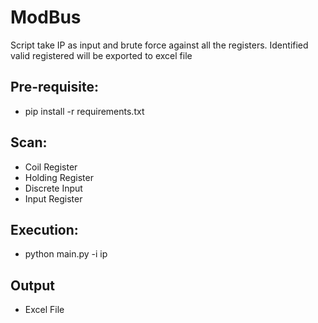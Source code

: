 #  ModBus 

Script take IP as input and brute force against all the registers. Identified valid registered will be exported to excel file

## Pre-requisite:
* pip install -r requirements.txt


## Scan:
* Coil Register
* Holding Register
* Discrete Input
* Input Register

## Execution:
* python main.py -i ip

## Output
* Excel File
